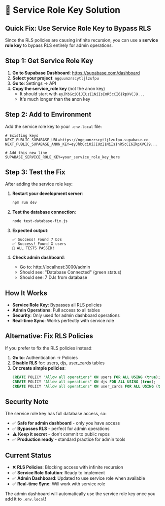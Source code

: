 # 🔑 Service Role Key Solution

## Quick Fix: Use Service Role Key to Bypass RLS

Since the RLS policies are causing infinite recursion, you can use a **service role key** to bypass RLS entirely for admin operations.

## Step 1: Get Service Role Key

1. **Go to Supabase Dashboard**: https://supabase.com/dashboard
2. **Select your project**: `ngquunzrscytljlzufpu`
3. **Go to**: Settings → API
4. **Copy the service_role key** (not the anon key)
   - It should start with `eyJhbGciOiJIUzI1NiIsInR5cCI6IkpXVCJ9...`
   - It's much longer than the anon key

## Step 2: Add to Environment

Add the service role key to your `.env.local` file:

```env
# Existing keys
NEXT_PUBLIC_SUPABASE_URL=https://ngquunzrscytljlzufpu.supabase.co
NEXT_PUBLIC_SUPABASE_ANON_KEY=eyJhbGciOiJIUzI1NiIsInR5cCI6IkpXVCJ9...

# Add this new line
SUPABASE_SERVICE_ROLE_KEY=your_service_role_key_here
```

## Step 3: Test the Fix

After adding the service role key:

1. **Restart your development server**:
   ```bash
   npm run dev
   ```

2. **Test the database connection**:
   ```bash
   node test-database-fix.js
   ```

3. **Expected output**:
   ```
   ✅ Success! Found 7 DJs
   ✅ Success! Found X users
   🎉 ALL TESTS PASSED!
   ```

4. **Check admin dashboard**:
   - Go to: http://localhost:3000/admin
   - Should see: "Database Connected" (green status)
   - Should see: 7 DJs from database

## How It Works

- **Service Role Key**: Bypasses all RLS policies
- **Admin Operations**: Full access to all tables
- **Security**: Only used for admin dashboard operations
- **Real-time Sync**: Works perfectly with service role

## Alternative: Fix RLS Policies

If you prefer to fix the RLS policies instead:

1. **Go to**: Authentication → Policies
2. **Disable RLS** for: users, djs, user_cards tables
3. **Or create simple policies**:
   ```sql
   CREATE POLICY "Allow all operations" ON users FOR ALL USING (true);
   CREATE POLICY "Allow all operations" ON djs FOR ALL USING (true);
   CREATE POLICY "Allow all operations" ON user_cards FOR ALL USING (true);
   ```

## Security Note

The service role key has full database access, so:
- ✅ **Safe for admin dashboard** - only you have access
- ✅ **Bypasses RLS** - perfect for admin operations
- ⚠️ **Keep it secret** - don't commit to public repos
- ✅ **Production ready** - standard practice for admin tools

## Current Status

- ❌ **RLS Policies**: Blocking access with infinite recursion
- ✅ **Service Role Solution**: Ready to implement
- ✅ **Admin Dashboard**: Updated to use service role when available
- ✅ **Real-time Sync**: Will work with service role

The admin dashboard will automatically use the service role key once you add it to `.env.local`!
